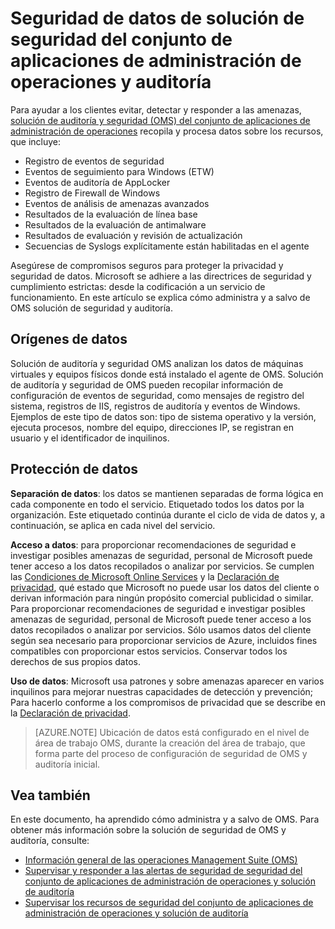 <properties
   pageTitle="Seguridad del conjunto de aplicaciones de administración de operaciones y seguridad de datos de auditoría solución | Microsoft Azure"
   description="Este documento explica cómo administra y protegido de seguridad del conjunto de aplicaciones de administración de operaciones y solución de auditoría."
   services="operations-management-suite"
   documentationCenter="na"
   authors="YuriDio"
   manager="swadhwa"
   editor=""/>

<tags
   ms.service="operations-management-suite"
   ms.devlang="na"
   ms.topic="hero-article"
   ms.tgt_pltfrm="na"
   ms.workload="na"
   ms.date="08/15/2016"
   ms.author="yurid"/>

# <a name="operations-management-suite-security-and-audit-solution-data-security"></a>Seguridad de datos de solución de seguridad del conjunto de aplicaciones de administración de operaciones y auditoría

Para ayudar a los clientes evitar, detectar y responder a las amenazas, [solución de auditoría y seguridad (OMS) del conjunto de aplicaciones de administración de operaciones](operations-management-suite-overview.md) recopila y procesa datos sobre los recursos, que incluye:

- Registro de eventos de seguridad
- Eventos de seguimiento para Windows (ETW)
- Eventos de auditoría de AppLocker
- Registro de Firewall de Windows
- Eventos de análisis de amenazas avanzados
- Resultados de la evaluación de línea base
- Resultados de la evaluación de antimalware
- Resultados de evaluación y revisión de actualización
- Secuencias de Syslogs explícitamente están habilitadas en el agente

Asegúrese de compromisos seguros para proteger la privacidad y seguridad de datos. Microsoft se adhiere a las directrices de seguridad y cumplimiento estrictas: desde la codificación a un servicio de funcionamiento.
En este artículo se explica cómo administra y a salvo de OMS solución de seguridad y auditoría.

## <a name="data-sources"></a>Orígenes de datos

Solución de auditoría y seguridad OMS analizan los datos de máquinas virtuales y equipos físicos donde está instalado el agente de OMS. Solución de auditoría y seguridad de OMS pueden recopilar información de configuración de eventos de seguridad, como mensajes de registro del sistema, registros de IIS, registros de auditoría y eventos de Windows. Ejemplos de este tipo de datos son: tipo de sistema operativo y la versión, ejecuta procesos, nombre del equipo, direcciones IP, se registran en usuario y el identificador de inquilinos.  

## <a name="data-protection"></a>Protección de datos

**Separación de datos**: los datos se mantienen separadas de forma lógica en cada componente en todo el servicio. Etiquetado todos los datos por la organización. Este etiquetado continúa durante el ciclo de vida de datos y, a continuación, se aplica en cada nivel del servicio. 

**Acceso a datos**: para proporcionar recomendaciones de seguridad e investigar posibles amenazas de seguridad, personal de Microsoft puede tener acceso a los datos recopilados o analizar por servicios. Se cumplen las [Condiciones de Microsoft Online Services](http://www.microsoftvolumelicensing.com/DocumentSearch.aspx?Mode=3&DocumentTypeId=31) y la [Declaración de privacidad](https://www.microsoft.com/privacystatement/en-us/OnlineServices/Default.aspx), qué estado que Microsoft no puede usar los datos del cliente o derivan información para ningún propósito comercial publicidad o similar. Para proporcionar recomendaciones de seguridad e investigar posibles amenazas de seguridad, personal de Microsoft puede tener acceso a los datos recopilados o analizar por servicios. Sólo usamos datos del cliente según sea necesario para proporcionar servicios de Azure, incluidos fines compatibles con proporcionar estos servicios. Conservar todos los derechos de sus propios datos.

**Uso de datos**: Microsoft usa patrones y sobre amenazas aparecer en varios inquilinos para mejorar nuestras capacidades de detección y prevención; Para hacerlo conforme a los compromisos de privacidad que se describe en la [Declaración de privacidad](https://www.microsoft.com/privacystatement/en-us/OnlineServices/Default.aspx).

> [AZURE.NOTE] Ubicación de datos está configurado en el nivel de área de trabajo OMS, durante la creación del área de trabajo, que forma parte del proceso de configuración de seguridad de OMS y auditoría inicial.

## <a name="see-also"></a>Vea también

En este documento, ha aprendido cómo administra y a salvo de OMS. Para obtener más información sobre la solución de seguridad de OMS y auditoría, consulte:

- [Información general de las operaciones Management Suite (OMS)](operations-management-suite-overview.md)
- [Supervisar y responder a las alertas de seguridad de seguridad del conjunto de aplicaciones de administración de operaciones y solución de auditoría](oms-security-responding-alerts.md)
- [Supervisar los recursos de seguridad del conjunto de aplicaciones de administración de operaciones y solución de auditoría](oms-security-monitoring-resources.md)

